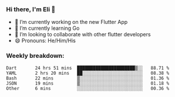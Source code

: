 ### Hi there, I'm Eli 👋
- 🔭 I’m currently working on the new Flutter App
- 🌱 I’m currently learning Go
- 🦄 I’m looking to collaborate with other flutter developers
- 😄 Pronouns: He/Him/His

### Weekly breakdown:
<!--START_SECTION:waka-->

```text
Dart       24 hrs 51 mins  ██████████████████████▒░░   88.71 %
YAML       2 hrs 20 mins   ██░░░░░░░░░░░░░░░░░░░░░░░   08.38 %
Bash       22 mins         ▒░░░░░░░░░░░░░░░░░░░░░░░░   01.36 %
JSON       19 mins         ▒░░░░░░░░░░░░░░░░░░░░░░░░   01.18 %
Other      6 mins          ░░░░░░░░░░░░░░░░░░░░░░░░░   00.36 %
```

<!--END_SECTION:waka-->
